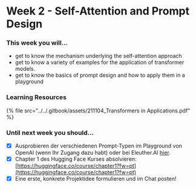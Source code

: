 # Week 2 - Self-Attention and Prompt Design

### This week you will...

* get to know the mechanism underlying the self-attention approach
* get to know a variety of examples for the application of transformer models.
* get to know the basics of prompt design and how to apply them in a playground

### Learning Resources

{% file src="../../.gitbook/assets/211104_Transformers in Applications.pdf" %}

### Until next week you should...

* [x] Ausprobieren der verschiedenen Prompt-Typen im Playground von OpenAI (wenn Ihr Zugang dazu habt) oder bei Eleuther.AI [hier](https://6b.eleuther.ai).
* [x] Chapter 1 des Hugging Face Kurses absolvieren:\
  [https://huggingface.co/course/chapter1?fw=pt](https://huggingface.co/course/chapter1?fw=pt)
* [x] Eine erste, konkrete Projektidee formulieren und im Chat posten!
